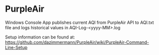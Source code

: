 # PurpleAir
Windows Console App publishes current AQI from PurpleAir API to AQI.txt file and logs historical values in AQI-Log-&lt;yyyy-MM>.log

Setup information can be found at:
https://github.com/dazimmermann/PurpleAir/wiki/PurpleAir-Command-Line-Setup
